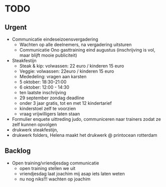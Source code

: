 # TODO
## Urgent
- Communicatie eindeseizoensvergadering
	- Wachten op alle deelnemers, na vergadering uitsturen
	- Communicatie Ono gasttraining eind augustus (inschrijving is vol, maar blijft mooie publiciteit)
- Steakfestijn
	- Steak & kip: volwassen: 22 euro / kinderen 15 euro
	- Veggie: volwassen: 22euro / kinderen 15 euro
	- Mededeling: vragen aan karsten
	- 5 oktober: 18:30-21:00
	- 6 oktober: 12:00 - 14:30
	- ten laatste inschrijving
	-  29 september zondag deadline
	- onder 3 jaar gratis, tot en met 12 kindertarief
	- kinderstoel zelf te voorzien
	- vraag vrijwilligers laten staan
- Formulier enquete uittreding judo, communiceren naar trainers zodat ze zelf kunnen opvolgen
- drukwerk steakfestijn, 
- drukwerk folders, Helena maakt het drukwerk @ printocean rotterdam
## Backlog
- Open training/vriendjesdag communicatie
	- open training stellen we uit
	- vriendjesdag laat joachim mij asap iets laten weten
	- nu nog niks!!! wachten op joachim
<!--stackedit_data:
eyJoaXN0b3J5IjpbLTIxMTY5ODQ4MjYsLTE3NDY5NjcxMTgsLT
E0NTA0NzEzODUsMTY2NjI4MjYwNiwtNzUwMjUyNjkyLDIxNjQ1
ODI0NSwyMTUwNzY0MzMsLTM0Njc3Mzg5OCwxNjk4Nzc2MDk3LD
E2OTg3NzYwOTcsMTg1MDc1MDA4MywxNDU4Mzk4ODQ0LC0zNTU0
MTUzMjYsNDMxNDc5NzgsLTIxMTcwMDgyMTksNzA4Mjg2ODU4LD
E1NjQ1MDM0MzFdfQ==
-->